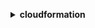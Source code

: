 **<details ><summary style="color:none;">cloudformation</summary><blockquote>**

- **<details><summary style="color:none;"><b><u>activate-type</b></u></summary><blockquote>**

  * **<p style="color:none;">--type</p>**
  * **<p style="color:none;">--public-type-arn</p>**
  * **<p style="color:none;">--publisher-id</p>**
  * **<p style="color:none;">--type-name</p>**
  * **<p style="color:none;">--type-name-alias</p>**
  * **<p style="color:none;">--auto-update</p>**
  * **<p style="color:none;">--no-auto-update</p>**
  * **<p style="color:none;">--logging-config</p>**
  * **<p style="color:none;">--execution-role-arn</p>**
  * **<p style="color:none;">--version-bump</p>**
  * **<p style="color:none;">--major-version</p>**
  * **<p style="color:none;">--cli-input-json</p>**
  * **<p style="color:none;">--cli-input-yaml</p>**
  * **<p style="color:none;">--generate-cli-skeleton</p>**

  </br>

  <p style="color:red;">**Description**</p>

  </br>

  ## **Examples**

  ```bash

  ```
  ```json

  ```

  </br>

- **<details><summary style="color:none;"><b><u>batch-describe-type-configurations</b></u></summary><blockquote>**

  * **<p style="color:none;">--type-configuration-identifiers</p>**
  * **<p style="color:none;">--cli-input-json</p>**
  * **<p style="color:none;">--cli-input-yaml</p>**
  * **<p style="color:none;">--generate-cli-skeleton</p>**

  </br>

  <p style="color:red;">**Description**</p>

  </br>

  ## **Examples**

  ```bash

  ```
  ```json

  ```

  </br>

- **<details><summary style="color:none;"><b><u>cancel-update-stack</b></u></summary><blockquote>**

  * **<p style="color:none;">--stack-name</p>**
  * **<p style="color:none;">--client-request-token</p>**
  * **<p style="color:none;">--cli-input-json</p>**
  * **<p style="color:none;">--cli-input-yaml</p>**
  * **<p style="color:none;">--generate-cli-skeleton</p>**

  </br>

  <p style="color:red;">**Description**</p>

  </br>

  ## **Examples**

  ```bash

  ```
  ```json

  ```

  </br>

- **<details><summary style="color:none;"><b><u>continue-update-rollback</b></u></summary><blockquote>**

  * **<p style="color:none;">--stack-name</p>**
  * **<p style="color:none;">--role-arn</p>**
  * **<p style="color:none;">--resources-to-skip</p>**
  * **<p style="color:none;">--client-request-token</p>**
  * **<p style="color:none;">--cli-input-json</p>**
  * **<p style="color:none;">--cli-input-yaml</p>**
  * **<p style="color:none;">--generate-cli-skeleton</p>**

  </br>

  <p style="color:red;">**Description**</p>

  </br>

  ## **Examples**

  ```bash

  ```
  ```json

  ```

  </br>

- **<details><summary style="color:none;"><b><u>create-change-set</b></u></summary><blockquote>**

  * **<p style="color:none;">--stack-name</p>**
  * **<p style="color:none;">--template-body</p>**
  * **<p style="color:none;">--template-url</p>**
  * **<p style="color:none;">--use-previous-template</p>**
  * **<p style="color:none;">--no-use-previous-template</p>**
  * **<p style="color:none;">--parameters</p>**
  * **<p style="color:none;">--capabilities</p>**
  * **<p style="color:none;">--resource-types</p>**
  * **<p style="color:none;">--role-arn</p>**
  * **<p style="color:none;">--rollback-configuration</p>**
  * **<p style="color:none;">--notification-arns</p>**
  * **<p style="color:none;">--tags</p>**
  * **<p style="color:none;">--change-set-name</p>**
  * **<p style="color:none;">--client-token</p>**
  * **<p style="color:none;">--description</p>**
  * **<p style="color:none;">--change-set-type</p>**
  * **<p style="color:none;">--resources-to-import</p>**
  * **<p style="color:none;">--include-nested-stacks</p>**
  * **<p style="color:none;">--no-include-nested-stacks</p>**
  * **<p style="color:none;">--cli-input-json</p>**
  * **<p style="color:none;">--cli-input-yaml</p>**
  * **<p style="color:none;">--generate-cli-skeleton</p>**

  </br>

  <p style="color:red;">**Description**</p>

  </br>

  ## **Examples**

  ```bash

  ```
  ```json

  ```

  </br>

- **<details><summary style="color:none;"><b><u>create-stack</b></u></summary><blockquote>**

  * **<p style="color:none;">--stack-name</p>**
  * **<p style="color:none;">--template-body</p>**
  * **<p style="color:none;">--template-url</p>**
  * **<p style="color:none;">--parameters</p>**
  * **<p style="color:none;">--disable-rollback</p>**
  * **<p style="color:none;">--no-disable-rollback</p>**
  * **<p style="color:none;">--rollback-configuration</p>**
  * **<p style="color:none;">--timeout-in-minutes</p>**
  * **<p style="color:none;">--notification-arns</p>**
  * **<p style="color:none;">--capabilities</p>**
  * **<p style="color:none;">--resource-types</p>**
  * **<p style="color:none;">--role-arn</p>**
  * **<p style="color:none;">--on-failure</p>**
  * **<p style="color:none;">--stack-policy-body</p>**
  * **<p style="color:none;">--stack-policy-url</p>**
  * **<p style="color:none;">--tags</p>**
  * **<p style="color:none;">--client-request-token</p>**
  * **<p style="color:none;">--enable-termination-protection</p>**
  * **<p style="color:none;">--no-enable-termination-protection</p>**
  * **<p style="color:none;">--cli-input-json</p>**
  * **<p style="color:none;">--cli-input-yaml</p>**
  * **<p style="color:none;">--generate-cli-skeleton</p>**

  </br>

  <p style="color:red;">**Description**</p>

  </br>

  ## **Examples**

  ```bash

  ```
  ```json

  ```

  </br>

- **<details><summary style="color:none;"><b><u>create-stack-instances</b></u></summary><blockquote>**

  * **<p style="color:none;">--stack-set-name</p>**
  * **<p style="color:none;">--accounts</p>**
  * **<p style="color:none;">--deployment-targets</p>**
  * **<p style="color:none;">--regions</p>**
  * **<p style="color:none;">--parameter-overrides</p>**
  * **<p style="color:none;">--operation-preferences</p>**
  * **<p style="color:none;">--operation-id</p>**
  * **<p style="color:none;">--call-as</p>**
  * **<p style="color:none;">--cli-input-json</p>**
  * **<p style="color:none;">--cli-input-yaml</p>**
  * **<p style="color:none;">--generate-cli-skeleton</p>**

  </br>

  <p style="color:red;">**Description**</p>

  </br>

  ## **Examples**

  ```bash

  ```
  ```json

  ```

  </br>

- **<details><summary style="color:none;"><b><u>create-stack-set</b></u></summary><blockquote>**

  * **<p style="color:none;">--stack-set-name</p>**
  * **<p style="color:none;">--description</p>**
  * **<p style="color:none;">--template-body</p>**
  * **<p style="color:none;">--template-url</p>**
  * **<p style="color:none;">--parameters</p>**
  * **<p style="color:none;">--capabilities</p>**
  * **<p style="color:none;">--tags</p>**
  * **<p style="color:none;">--administration-role-arn</p>**
  * **<p style="color:none;">--execution-role-name</p>**
  * **<p style="color:none;">--permission-model</p>**
  * **<p style="color:none;">--auto-deployment</p>**
  * **<p style="color:none;">--call-as</p>**
  * **<p style="color:none;">--client-request-token</p>**
  * **<p style="color:none;">--cli-input-json</p>**
  * **<p style="color:none;">--cli-input-yaml</p>**
  * **<p style="color:none;">--generate-cli-skeleton</p>**

  </br>

  <p style="color:red;">**Description**</p>

  </br>

  ## **Examples**

  ```bash

  ```
  ```json

  ```

  </br>

- **<details><summary style="color:none;"><b><u>deactivate-type</b></u></summary><blockquote>**

  * **<p style="color:none;">--type-name</p>**
  * **<p style="color:none;">--type</p>**
  * **<p style="color:none;">--arn</p>**
  * **<p style="color:none;">--cli-input-json</p>**
  * **<p style="color:none;">--cli-input-yaml</p>**
  * **<p style="color:none;">--generate-cli-skeleton</p>**

  </br>

  <p style="color:red;">**Description**</p>

  </br>

  ## **Examples**

  ```bash

  ```
  ```json

  ```

  </br>

- **<details><summary style="color:none;"><b><u>delete-change-set</b></u></summary><blockquote>**

  * **<p style="color:none;">--change-set-name</p>**
  * **<p style="color:none;">--stack-name</p>**
  * **<p style="color:none;">--cli-input-json</p>**
  * **<p style="color:none;">--cli-input-yaml</p>**
  * **<p style="color:none;">--generate-cli-skeleton</p>**

  </br>

  <p style="color:red;">**Description**</p>

  </br>

  ## **Examples**

  ```bash

  ```
  ```json

  ```

  </br>

- **<details><summary style="color:none;"><b><u>delete-stack</b></u></summary><blockquote>**

  * **<p style="color:none;">--stack-name</p>**
  * **<p style="color:none;">--retain-resources</p>**
  * **<p style="color:none;">--role-arn</p>**
  * **<p style="color:none;">--client-request-token</p>**
  * **<p style="color:none;">--cli-input-json</p>**
  * **<p style="color:none;">--cli-input-yaml</p>**
  * **<p style="color:none;">--generate-cli-skeleton</p>**

  </br>

  <p style="color:red;">**Description**</p>

  </br>

  ## **Examples**

  ```bash

  ```
  ```json

  ```

  </br>

- **<details><summary style="color:none;"><b><u>delete-stack-instances</b></u></summary><blockquote>**

  * **<p style="color:none;">--stack-set-name</p>**
  * **<p style="color:none;">--accounts</p>**
  * **<p style="color:none;">--deployment-targets</p>**
  * **<p style="color:none;">--regions</p>**
  * **<p style="color:none;">--operation-preferences</p>**
  * **<p style="color:none;">--retain-stacks</p>**
  * **<p style="color:none;">--no-retain-stacks</p>**
  * **<p style="color:none;">--operation-id</p>**
  * **<p style="color:none;">--call-as</p>**
  * **<p style="color:none;">--cli-input-json</p>**
  * **<p style="color:none;">--cli-input-yaml</p>**
  * **<p style="color:none;">--generate-cli-skeleton</p>**

  </br>

  <p style="color:red;">**Description**</p>

  </br>

  ## **Examples**

  ```bash

  ```
  ```json

  ```

  </br>

- **<details><summary style="color:none;"><b><u>delete-stack-set</b></u></summary><blockquote>**

  * **<p style="color:none;">--stack-set-name</p>**
  * **<p style="color:none;">--call-as</p>**
  * **<p style="color:none;">--cli-input-json</p>**
  * **<p style="color:none;">--cli-input-yaml</p>**
  * **<p style="color:none;">--generate-cli-skeleton</p>**

  </br>

  <p style="color:red;">**Description**</p>

  </br>

  ## **Examples**

  ```bash

  ```
  ```json

  ```

  </br>

- **<details><summary style="color:none;"><b><u>deploy</b></u></summary><blockquote>**

  * **<p style="color:none;">--template-file</p>**
  * **<p style="color:none;">--stack-name</p>**
  * **<p style="color:none;">--s3-bucket</p>**
  * **<p style="color:none;">--force-upload</p>**
  * **<p style="color:none;">--s3-prefix</p>**
  * **<p style="color:none;">--kms-key-id</p>**
  * **<p style="color:none;">--parameter-overrides</p>**
  * **<p style="color:none;">--capabilities</p>**
  * **<p style="color:none;">--no-execute-changeset</p>**
  * **<p style="color:none;">--role-arn</p>**
  * **<p style="color:none;">--notification-arns</p>**
  * **<p style="color:none;">--fail-on-empty-changeset</p>**
  * **<p style="color:none;">--no-fail-on-empty-changeset</p>**
  * **<p style="color:none;">--tags</p>**

  </br>

  <p style="color:red;">**Description**</p>

  </br>

  ## **Examples**

  ```bash

  ```
  ```json

  ```

  </br>

- **<details><summary style="color:none;"><b><u>deregister-type</b></u></summary><blockquote>**

  * **<p style="color:none;">--arn</p>**
  * **<p style="color:none;">--type</p>**
  * **<p style="color:none;">--type-name</p>**
  * **<p style="color:none;">--version-id</p>**
  * **<p style="color:none;">--cli-input-json</p>**
  * **<p style="color:none;">--cli-input-yaml</p>**
  * **<p style="color:none;">--generate-cli-skeleton</p>**

  </br>

  <p style="color:red;">**Description**</p>

  </br>

  ## **Examples**

  ```bash

  ```
  ```json

  ```

  </br>

- **<details><summary style="color:none;"><b><u>describe-account-limits</b></u></summary><blockquote>**

  * **<p style="color:none;">--cli-input-json</p>**
  * **<p style="color:none;">--cli-input-yaml</p>**
  * **<p style="color:none;">--starting-token</p>**
  * **<p style="color:none;">--max-items</p>**
  * **<p style="color:none;">--generate-cli-skeleton</p>**

  </br>

  <p style="color:red;">**Description**</p>

  </br>

  ## **Examples**

  ```bash

  ```
  ```json

  ```

  </br>

- **<details><summary style="color:none;"><b><u>describe-change-set</b></u></summary><blockquote>**

  * **<p style="color:none;">--change-set-name</p>**
  * **<p style="color:none;">--stack-name</p>**
  * **<p style="color:none;">--cli-input-json</p>**
  * **<p style="color:none;">--cli-input-yaml</p>**
  * **<p style="color:none;">--starting-token</p>**
  * **<p style="color:none;">--max-items</p>**
  * **<p style="color:none;">--generate-cli-skeleton</p>**

  </br>

  <p style="color:red;">**Description**</p>

  </br>

  ## **Examples**

  ```bash

  ```
  ```json

  ```

  </br>

- **<details><summary style="color:none;"><b><u>describe-publisher</b></u></summary><blockquote>**

  * **<p style="color:none;">--publisher-id</p>**
  * **<p style="color:none;">--cli-input-json</p>**
  * **<p style="color:none;">--cli-input-yaml</p>**
  * **<p style="color:none;">--generate-cli-skeleton</p>**

  </br>

  <p style="color:red;">**Description**</p>

  </br>

  ## **Examples**

  ```bash

  ```
  ```json

  ```

  </br>

- **<details><summary style="color:none;"><b><u>describe-stack-drift-detection-status</b></u></summary><blockquote>**

  * **<p style="color:none;">--stack-drift-detection-id</p>**
  * **<p style="color:none;">--cli-input-json</p>**
  * **<p style="color:none;">--cli-input-yaml</p>**
  * **<p style="color:none;">--generate-cli-skeleton</p>**

  </br>

  <p style="color:red;">**Description**</p>

  </br>

  ## **Examples**

  ```bash

  ```
  ```json

  ```

  </br>

- **<details><summary style="color:none;"><b><u>describe-stack-events</b></u></summary><blockquote>**

  * **<p style="color:none;">--stack-name</p>**
  * **<p style="color:none;">--cli-input-json</p>**
  * **<p style="color:none;">--cli-input-yaml</p>**
  * **<p style="color:none;">--starting-token</p>**
  * **<p style="color:none;">--max-items</p>**
  * **<p style="color:none;">--generate-cli-skeleton</p>**

  </br>

  <p style="color:red;">**Description**</p>

  </br>

  ## **Examples**

  ```bash

  ```
  ```json

  ```

  </br>

- **<details><summary style="color:none;"><b><u>describe-stack-instance</b></u></summary><blockquote>**

  * **<p style="color:none;">--stack-set-name</p>**
  * **<p style="color:none;">--stack-instance-account</p>**
  * **<p style="color:none;">--stack-instance-region</p>**
  * **<p style="color:none;">--call-as</p>**
  * **<p style="color:none;">--cli-input-json</p>**
  * **<p style="color:none;">--cli-input-yaml</p>**
  * **<p style="color:none;">--generate-cli-skeleton</p>**

  </br>

  <p style="color:red;">**Description**</p>

  </br>

  ## **Examples**

  ```bash

  ```
  ```json

  ```

  </br>

- **<details><summary style="color:none;"><b><u>describe-stack-resource</b></u></summary><blockquote>**

  * **<p style="color:none;">--stack-name</p>**
  * **<p style="color:none;">--logical-resource-id</p>**
  * **<p style="color:none;">--cli-input-json</p>**
  * **<p style="color:none;">--cli-input-yaml</p>**
  * **<p style="color:none;">--generate-cli-skeleton</p>**

  </br>

  <p style="color:red;">**Description**</p>

  </br>

  ## **Examples**

  ```bash

  ```
  ```json

  ```

  </br>

- **<details><summary style="color:none;"><b><u>describe-stack-resource-drifts</b></u></summary><blockquote>**

  * **<p style="color:none;">--stack-name</p>**
  * **<p style="color:none;">--stack-resource-drift-status-filters</p>**
  * **<p style="color:none;">--next-token</p>**
  * **<p style="color:none;">--max-results</p>**
  * **<p style="color:none;">--cli-input-json</p>**
  * **<p style="color:none;">--cli-input-yaml</p>**
  * **<p style="color:none;">--generate-cli-skeleton</p>**

  </br>

  <p style="color:red;">**Description**</p>

  </br>

  ## **Examples**

  ```bash

  ```
  ```json

  ```

  </br>

- **<details><summary style="color:none;"><b><u>describe-stack-resources</b></u></summary><blockquote>**

  * **<p style="color:none;">--stack-name</p>**
  * **<p style="color:none;">--logical-resource-id</p>**
  * **<p style="color:none;">--physical-resource-id</p>**
  * **<p style="color:none;">--cli-input-json</p>**
  * **<p style="color:none;">--cli-input-yaml</p>**
  * **<p style="color:none;">--generate-cli-skeleton</p>**

  </br>

  <p style="color:red;">**Description**</p>

  </br>

  ## **Examples**

  ```bash

  ```
  ```json

  ```

  </br>

- **<details><summary style="color:none;"><b><u>describe-stacks</b></u></summary><blockquote>**

  * **<p style="color:none;">--stack-name</p>**
  * **<p style="color:none;">--cli-input-json</p>**
  * **<p style="color:none;">--cli-input-yaml</p>**
  * **<p style="color:none;">--starting-token</p>**
  * **<p style="color:none;">--max-items</p>**
  * **<p style="color:none;">--generate-cli-skeleton</p>**

  </br>

  <p style="color:red;">**Description**</p>

  </br>

  ## **Examples**

  ```bash

  ```
  ```json

  ```

  </br>

- **<details><summary style="color:none;"><b><u>describe-stack-set</b></u></summary><blockquote>**

  * **<p style="color:none;">--stack-set-name</p>**
  * **<p style="color:none;">--call-as</p>**
  * **<p style="color:none;">--cli-input-json</p>**
  * **<p style="color:none;">--cli-input-yaml</p>**
  * **<p style="color:none;">--generate-cli-skeleton</p>**

  </br>

  <p style="color:red;">**Description**</p>

  </br>

  ## **Examples**

  ```bash

  ```
  ```json

  ```

  </br>

- **<details><summary style="color:none;"><b><u>describe-stack-set-operation</b></u></summary><blockquote>**

  * **<p style="color:none;">--stack-set-name</p>**
  * **<p style="color:none;">--operation-id</p>**
  * **<p style="color:none;">--call-as</p>**
  * **<p style="color:none;">--cli-input-json</p>**
  * **<p style="color:none;">--cli-input-yaml</p>**
  * **<p style="color:none;">--generate-cli-skeleton</p>**

  </br>

  <p style="color:red;">**Description**</p>

  </br>

  ## **Examples**

  ```bash

  ```
  ```json

  ```

  </br>

- **<details><summary style="color:none;"><b><u>describe-type</b></u></summary><blockquote>**

  * **<p style="color:none;">--type</p>**
  * **<p style="color:none;">--type-name</p>**
  * **<p style="color:none;">--arn</p>**
  * **<p style="color:none;">--version-id</p>**
  * **<p style="color:none;">--publisher-id</p>**
  * **<p style="color:none;">--public-version-number</p>**
  * **<p style="color:none;">--cli-input-json</p>**
  * **<p style="color:none;">--cli-input-yaml</p>**
  * **<p style="color:none;">--generate-cli-skeleton</p>**

  </br>

  <p style="color:red;">**Description**</p>

  </br>

  ## **Examples**

  ```bash

  ```
  ```json

  ```

  </br>

- **<details><summary style="color:none;"><b><u>describe-type-registration</b></u></summary><blockquote>**

  * **<p style="color:none;">--registration-token</p>**
  * **<p style="color:none;">--cli-input-json</p>**
  * **<p style="color:none;">--cli-input-yaml</p>**
  * **<p style="color:none;">--generate-cli-skeleton</p>**

  </br>

  <p style="color:red;">**Description**</p>

  </br>

  ## **Examples**

  ```bash

  ```
  ```json

  ```

  </br>

- **<details><summary style="color:none;"><b><u>detect-stack-drift</b></u></summary><blockquote>**

  * **<p style="color:none;">--stack-name</p>**
  * **<p style="color:none;">--logical-resource-ids</p>**
  * **<p style="color:none;">--cli-input-json</p>**
  * **<p style="color:none;">--cli-input-yaml</p>**
  * **<p style="color:none;">--generate-cli-skeleton</p>**

  </br>

  <p style="color:red;">**Description**</p>

  </br>

  ## **Examples**

  ```bash

  ```
  ```json

  ```

  </br>

- **<details><summary style="color:none;"><b><u>detect-stack-resource-drift</b></u></summary><blockquote>**

  * **<p style="color:none;">--stack-name</p>**
  * **<p style="color:none;">--logical-resource-id</p>**
  * **<p style="color:none;">--cli-input-json</p>**
  * **<p style="color:none;">--cli-input-yaml</p>**
  * **<p style="color:none;">--generate-cli-skeleton</p>**

  </br>

  <p style="color:red;">**Description**</p>

  </br>

  ## **Examples**

  ```bash

  ```
  ```json

  ```

  </br>

- **<details><summary style="color:none;"><b><u>detect-stack-set-drift</b></u></summary><blockquote>**

  * **<p style="color:none;">--stack-set-name</p>**
  * **<p style="color:none;">--operation-preferences</p>**
  * **<p style="color:none;">--operation-id</p>**
  * **<p style="color:none;">--call-as</p>**
  * **<p style="color:none;">--cli-input-json</p>**
  * **<p style="color:none;">--cli-input-yaml</p>**
  * **<p style="color:none;">--generate-cli-skeleton</p>**

  </br>

  <p style="color:red;">**Description**</p>

  </br>

  ## **Examples**

  ```bash

  ```
  ```json

  ```

  </br>

- **<details><summary style="color:none;"><b><u>estimate-template-cost</b></u></summary><blockquote>**

  * **<p style="color:none;">--template-body</p>**
  * **<p style="color:none;">--template-url</p>**
  * **<p style="color:none;">--parameters</p>**
  * **<p style="color:none;">--cli-input-json</p>**
  * **<p style="color:none;">--cli-input-yaml</p>**
  * **<p style="color:none;">--generate-cli-skeleton</p>**

  </br>

  <p style="color:red;">**Description**</p>

  </br>

  ## **Examples**

  ```bash

  ```
  ```json

  ```

  </br>

- **<details><summary style="color:none;"><b><u>execute-change-set</b></u></summary><blockquote>**

  * **<p style="color:none;">--change-set-name</p>**
  * **<p style="color:none;">--stack-name</p>**
  * **<p style="color:none;">--client-request-token</p>**
  * **<p style="color:none;">--cli-input-json</p>**
  * **<p style="color:none;">--cli-input-yaml</p>**
  * **<p style="color:none;">--generate-cli-skeleton</p>**

  </br>

  <p style="color:red;">**Description**</p>

  </br>

  ## **Examples**

  ```bash

  ```
  ```json

  ```

  </br>

- **<details><summary style="color:none;"><b><u>get-stack-policy</b></u></summary><blockquote>**

  * **<p style="color:none;">--stack-name</p>**
  * **<p style="color:none;">--cli-input-json</p>**
  * **<p style="color:none;">--cli-input-yaml</p>**
  * **<p style="color:none;">--generate-cli-skeleton</p>**

  </br>

  <p style="color:red;">**Description**</p>

  </br>

  ## **Examples**

  ```bash

  ```
  ```json

  ```

  </br>

- **<details><summary style="color:none;"><b><u>get-template</b></u></summary><blockquote>**

  * **<p style="color:none;">--stack-name</p>**
  * **<p style="color:none;">--change-set-name</p>**
  * **<p style="color:none;">--template-stage</p>**
  * **<p style="color:none;">--cli-input-json</p>**
  * **<p style="color:none;">--cli-input-yaml</p>**
  * **<p style="color:none;">--generate-cli-skeleton</p>**

  </br>

  <p style="color:red;">**Description**</p>

  </br>

  ## **Examples**

  ```bash

  ```
  ```json

  ```

  </br>

- **<details><summary style="color:none;"><b><u>get-template-summary</b></u></summary><blockquote>**

  * **<p style="color:none;">--template-body</p>**
  * **<p style="color:none;">--template-url</p>**
  * **<p style="color:none;">--stack-name</p>**
  * **<p style="color:none;">--stack-set-name</p>**
  * **<p style="color:none;">--call-as</p>**
  * **<p style="color:none;">--cli-input-json</p>**
  * **<p style="color:none;">--cli-input-yaml</p>**
  * **<p style="color:none;">--generate-cli-skeleton</p>**

  </br>

  <p style="color:red;">**Description**</p>

  </br>

  ## **Examples**

  ```bash

  ```
  ```json

  ```

  </br>

- **<details><summary style="color:none;"><b><u>help</b></u></summary><blockquote>**

  * **<p style="color:none;"></p>**

  </br>

  <p style="color:red;">**Description**</p>

  </br>

  ## **Examples**

  ```bash

  ```
  ```json

  ```

  </br>

- **<details><summary style="color:none;"><b><u>list-change-sets</b></u></summary><blockquote>**

  * **<p style="color:none;">--stack-name</p>**
  * **<p style="color:none;">--cli-input-json</p>**
  * **<p style="color:none;">--cli-input-yaml</p>**
  * **<p style="color:none;">--starting-token</p>**
  * **<p style="color:none;">--max-items</p>**
  * **<p style="color:none;">--generate-cli-skeleton</p>**

  </br>

  <p style="color:red;">**Description**</p>

  </br>

  ## **Examples**

  ```bash

  ```
  ```json

  ```

  </br>

- **<details><summary style="color:none;"><b><u>list-exports</b></u></summary><blockquote>**

  * **<p style="color:none;">--cli-input-json</p>**
  * **<p style="color:none;">--cli-input-yaml</p>**
  * **<p style="color:none;">--starting-token</p>**
  * **<p style="color:none;">--max-items</p>**
  * **<p style="color:none;">--generate-cli-skeleton</p>**

  </br>

  <p style="color:red;">**Description**</p>

  </br>

  ## **Examples**

  ```bash

  ```
  ```json

  ```

  </br>

- **<details><summary style="color:none;"><b><u>list-imports</b></u></summary><blockquote>**

  * **<p style="color:none;">--export-name</p>**
  * **<p style="color:none;">--cli-input-json</p>**
  * **<p style="color:none;">--cli-input-yaml</p>**
  * **<p style="color:none;">--starting-token</p>**
  * **<p style="color:none;">--max-items</p>**
  * **<p style="color:none;">--generate-cli-skeleton</p>**

  </br>

  <p style="color:red;">**Description**</p>

  </br>

  ## **Examples**

  ```bash

  ```
  ```json

  ```

  </br>

- **<details><summary style="color:none;"><b><u>list-stack-instances</b></u></summary><blockquote>**

  * **<p style="color:none;">--stack-set-name</p>**
  * **<p style="color:none;">--filters</p>**
  * **<p style="color:none;">--stack-instance-account</p>**
  * **<p style="color:none;">--stack-instance-region</p>**
  * **<p style="color:none;">--call-as</p>**
  * **<p style="color:none;">--cli-input-json</p>**
  * **<p style="color:none;">--cli-input-yaml</p>**
  * **<p style="color:none;">--starting-token</p>**
  * **<p style="color:none;">--page-size</p>**
  * **<p style="color:none;">--max-items</p>**
  * **<p style="color:none;">--generate-cli-skeleton</p>**

  </br>

  <p style="color:red;">**Description**</p>

  </br>

  ## **Examples**

  ```bash

  ```
  ```json

  ```

  </br>

- **<details><summary style="color:none;"><b><u>list-stack-resources</b></u></summary><blockquote>**

  * **<p style="color:none;">--stack-name</p>**
  * **<p style="color:none;">--cli-input-json</p>**
  * **<p style="color:none;">--cli-input-yaml</p>**
  * **<p style="color:none;">--starting-token</p>**
  * **<p style="color:none;">--max-items</p>**
  * **<p style="color:none;">--generate-cli-skeleton</p>**

  </br>

  <p style="color:red;">**Description**</p>

  </br>

  ## **Examples**

  ```bash

  ```
  ```json

  ```

  </br>

- **<details><summary style="color:none;"><b><u>list-stacks</b></u></summary><blockquote>**

  * **<p style="color:none;">--stack-status-filter</p>**
  * **<p style="color:none;">--cli-input-json</p>**
  * **<p style="color:none;">--cli-input-yaml</p>**
  * **<p style="color:none;">--starting-token</p>**
  * **<p style="color:none;">--max-items</p>**
  * **<p style="color:none;">--generate-cli-skeleton</p>**

  </br>

  <p style="color:red;">**Description**</p>

  </br>

  ## **Examples**

  ```bash

  ```
  ```json

  ```

  </br>

- **<details><summary style="color:none;"><b><u>list-stack-set-operation-results</b></u></summary><blockquote>**

  * **<p style="color:none;">--stack-set-name</p>**
  * **<p style="color:none;">--operation-id</p>**
  * **<p style="color:none;">--call-as</p>**
  * **<p style="color:none;">--cli-input-json</p>**
  * **<p style="color:none;">--cli-input-yaml</p>**
  * **<p style="color:none;">--starting-token</p>**
  * **<p style="color:none;">--page-size</p>**
  * **<p style="color:none;">--max-items</p>**
  * **<p style="color:none;">--generate-cli-skeleton</p>**

  </br>

  <p style="color:red;">**Description**</p>

  </br>

  ## **Examples**

  ```bash

  ```
  ```json

  ```

  </br>

- **<details><summary style="color:none;"><b><u>list-stack-set-operations</b></u></summary><blockquote>**

  * **<p style="color:none;">--stack-set-name</p>**
  * **<p style="color:none;">--call-as</p>**
  * **<p style="color:none;">--cli-input-json</p>**
  * **<p style="color:none;">--cli-input-yaml</p>**
  * **<p style="color:none;">--starting-token</p>**
  * **<p style="color:none;">--page-size</p>**
  * **<p style="color:none;">--max-items</p>**
  * **<p style="color:none;">--generate-cli-skeleton</p>**

  </br>

  <p style="color:red;">**Description**</p>

  </br>

  ## **Examples**

  ```bash

  ```
  ```json

  ```

  </br>

- **<details><summary style="color:none;"><b><u>list-stack-sets</b></u></summary><blockquote>**

  * **<p style="color:none;">--status</p>**
  * **<p style="color:none;">--call-as</p>**
  * **<p style="color:none;">--cli-input-json</p>**
  * **<p style="color:none;">--cli-input-yaml</p>**
  * **<p style="color:none;">--starting-token</p>**
  * **<p style="color:none;">--page-size</p>**
  * **<p style="color:none;">--max-items</p>**
  * **<p style="color:none;">--generate-cli-skeleton</p>**

  </br>

  <p style="color:red;">**Description**</p>

  </br>

  ## **Examples**

  ```bash

  ```
  ```json

  ```

  </br>

- **<details><summary style="color:none;"><b><u>list-type-registrations</b></u></summary><blockquote>**

  * **<p style="color:none;">--type</p>**
  * **<p style="color:none;">--type-name</p>**
  * **<p style="color:none;">--type-arn</p>**
  * **<p style="color:none;">--registration-status-filter</p>**
  * **<p style="color:none;">--max-results</p>**
  * **<p style="color:none;">--next-token</p>**
  * **<p style="color:none;">--cli-input-json</p>**
  * **<p style="color:none;">--cli-input-yaml</p>**
  * **<p style="color:none;">--generate-cli-skeleton</p>**

  </br>

  <p style="color:red;">**Description**</p>

  </br>

  ## **Examples**

  ```bash

  ```
  ```json

  ```

  </br>

- **<details><summary style="color:none;"><b><u>list-types</b></u></summary><blockquote>**

  * **<p style="color:none;">--visibility</p>**
  * **<p style="color:none;">--provisioning-type</p>**
  * **<p style="color:none;">--deprecated-status</p>**
  * **<p style="color:none;">--type</p>**
  * **<p style="color:none;">--filters</p>**
  * **<p style="color:none;">--cli-input-json</p>**
  * **<p style="color:none;">--cli-input-yaml</p>**
  * **<p style="color:none;">--starting-token</p>**
  * **<p style="color:none;">--page-size</p>**
  * **<p style="color:none;">--max-items</p>**
  * **<p style="color:none;">--generate-cli-skeleton</p>**

  </br>

  <p style="color:red;">**Description**</p>

  </br>

  ## **Examples**

  ```bash

  ```
  ```json

  ```

  </br>

- **<details><summary style="color:none;"><b><u>list-type-versions</b></u></summary><blockquote>**

  * **<p style="color:none;">--type</p>**
  * **<p style="color:none;">--type-name</p>**
  * **<p style="color:none;">--arn</p>**
  * **<p style="color:none;">--max-results</p>**
  * **<p style="color:none;">--next-token</p>**
  * **<p style="color:none;">--deprecated-status</p>**
  * **<p style="color:none;">--publisher-id</p>**
  * **<p style="color:none;">--cli-input-json</p>**
  * **<p style="color:none;">--cli-input-yaml</p>**
  * **<p style="color:none;">--generate-cli-skeleton</p>**

  </br>

  <p style="color:red;">**Description**</p>

  </br>

  ## **Examples**

  ```bash

  ```
  ```json

  ```

  </br>

- **<details><summary style="color:none;"><b><u>package</b></u></summary><blockquote>**

  * **<p style="color:none;">--template-file</p>**
  * **<p style="color:none;">--s3-bucket</p>**
  * **<p style="color:none;">--s3-prefix</p>**
  * **<p style="color:none;">--kms-key-id</p>**
  * **<p style="color:none;">--output-template-file</p>**
  * **<p style="color:none;">--use-json</p>**
  * **<p style="color:none;">--force-upload</p>**
  * **<p style="color:none;">--metadata</p>**

  </br>

  <p style="color:red;">**Description**</p>

  </br>

  ## **Examples**

  ```bash

  ```
  ```json

  ```

  </br>

- **<details><summary style="color:none;"><b><u>publish-type</b></u></summary><blockquote>**

  * **<p style="color:none;">--type</p>**
  * **<p style="color:none;">--arn</p>**
  * **<p style="color:none;">--type-name</p>**
  * **<p style="color:none;">--public-version-number</p>**
  * **<p style="color:none;">--cli-input-json</p>**
  * **<p style="color:none;">--cli-input-yaml</p>**
  * **<p style="color:none;">--generate-cli-skeleton</p>**

  </br>

  <p style="color:red;">**Description**</p>

  </br>

  ## **Examples**

  ```bash

  ```
  ```json

  ```

  </br>

- **<details><summary style="color:none;"><b><u>record-handler-progress</b></u></summary><blockquote>**

  * **<p style="color:none;">--bearer-token</p>**
  * **<p style="color:none;">--operation-status</p>**
  * **<p style="color:none;">--current-operation-status</p>**
  * **<p style="color:none;">--status-message</p>**
  * **<p style="color:none;">--error-code</p>**
  * **<p style="color:none;">--resource-model</p>**
  * **<p style="color:none;">--client-request-token</p>**
  * **<p style="color:none;">--cli-input-json</p>**
  * **<p style="color:none;">--cli-input-yaml</p>**
  * **<p style="color:none;">--generate-cli-skeleton</p>**

  </br>

  <p style="color:red;">**Description**</p>

  </br>

  ## **Examples**

  ```bash

  ```
  ```json

  ```

  </br>

- **<details><summary style="color:none;"><b><u>register-publisher</b></u></summary><blockquote>**

  * **<p style="color:none;">--accept-terms-and-conditions</p>**
  * **<p style="color:none;">--no-accept-terms-and-conditions</p>**
  * **<p style="color:none;">--connection-arn</p>**
  * **<p style="color:none;">--cli-input-json</p>**
  * **<p style="color:none;">--cli-input-yaml</p>**
  * **<p style="color:none;">--generate-cli-skeleton</p>**

  </br>

  <p style="color:red;">**Description**</p>

  </br>

  ## **Examples**

  ```bash

  ```
  ```json

  ```

  </br>

- **<details><summary style="color:none;"><b><u>register-type</b></u></summary><blockquote>**

  * **<p style="color:none;">--type</p>**
  * **<p style="color:none;">--type-name</p>**
  * **<p style="color:none;">--schema-handler-package</p>**
  * **<p style="color:none;">--logging-config</p>**
  * **<p style="color:none;">--execution-role-arn</p>**
  * **<p style="color:none;">--client-request-token</p>**
  * **<p style="color:none;">--cli-input-json</p>**
  * **<p style="color:none;">--cli-input-yaml</p>**
  * **<p style="color:none;">--generate-cli-skeleton</p>**

  </br>

  <p style="color:red;">**Description**</p>

  </br>

  ## **Examples**

  ```bash

  ```
  ```json

  ```

  </br>

- **<details><summary style="color:none;"><b><u>set-stack-policy</b></u></summary><blockquote>**

  * **<p style="color:none;">--stack-name</p>**
  * **<p style="color:none;">--stack-policy-body</p>**
  * **<p style="color:none;">--stack-policy-url</p>**
  * **<p style="color:none;">--cli-input-json</p>**
  * **<p style="color:none;">--cli-input-yaml</p>**
  * **<p style="color:none;">--generate-cli-skeleton</p>**

  </br>

  <p style="color:red;">**Description**</p>

  </br>

  ## **Examples**

  ```bash

  ```
  ```json

  ```

  </br>

- **<details><summary style="color:none;"><b><u>set-type-configuration</b></u></summary><blockquote>**

  * **<p style="color:none;">--type-arn</p>**
  * **<p style="color:none;">--configuration</p>**
  * **<p style="color:none;">--configuration-alias</p>**
  * **<p style="color:none;">--type-name</p>**
  * **<p style="color:none;">--type</p>**
  * **<p style="color:none;">--cli-input-json</p>**
  * **<p style="color:none;">--cli-input-yaml</p>**
  * **<p style="color:none;">--generate-cli-skeleton</p>**

  </br>

  <p style="color:red;">**Description**</p>

  </br>

  ## **Examples**

  ```bash

  ```
  ```json

  ```

  </br>

- **<details><summary style="color:none;"><b><u>set-type-default-version</b></u></summary><blockquote>**

  * **<p style="color:none;">--arn</p>**
  * **<p style="color:none;">--type</p>**
  * **<p style="color:none;">--type-name</p>**
  * **<p style="color:none;">--version-id</p>**
  * **<p style="color:none;">--cli-input-json</p>**
  * **<p style="color:none;">--cli-input-yaml</p>**
  * **<p style="color:none;">--generate-cli-skeleton</p>**

  </br>

  <p style="color:red;">**Description**</p>

  </br>

  ## **Examples**

  ```bash

  ```
  ```json

  ```

  </br>

- **<details><summary style="color:none;"><b><u>signal-resource</b></u></summary><blockquote>**

  * **<p style="color:none;">--stack-name</p>**
  * **<p style="color:none;">--logical-resource-id</p>**
  * **<p style="color:none;">--unique-id</p>**
  * **<p style="color:none;">--status</p>**
  * **<p style="color:none;">--cli-input-json</p>**
  * **<p style="color:none;">--cli-input-yaml</p>**
  * **<p style="color:none;">--generate-cli-skeleton</p>**

  </br>

  <p style="color:red;">**Description**</p>

  </br>

  ## **Examples**

  ```bash

  ```
  ```json

  ```

  </br>

- **<details><summary style="color:none;"><b><u>stop-stack-set-operation</b></u></summary><blockquote>**

  * **<p style="color:none;">--stack-set-name</p>**
  * **<p style="color:none;">--operation-id</p>**
  * **<p style="color:none;">--call-as</p>**
  * **<p style="color:none;">--cli-input-json</p>**
  * **<p style="color:none;">--cli-input-yaml</p>**
  * **<p style="color:none;">--generate-cli-skeleton</p>**

  </br>

  <p style="color:red;">**Description**</p>

  </br>

  ## **Examples**

  ```bash

  ```
  ```json

  ```

  </br>

- **<details><summary style="color:none;"><b><u>test-type</b></u></summary><blockquote>**

  * **<p style="color:none;">--arn</p>**
  * **<p style="color:none;">--type</p>**
  * **<p style="color:none;">--type-name</p>**
  * **<p style="color:none;">--version-id</p>**
  * **<p style="color:none;">--log-delivery-bucket</p>**
  * **<p style="color:none;">--cli-input-json</p>**
  * **<p style="color:none;">--cli-input-yaml</p>**
  * **<p style="color:none;">--generate-cli-skeleton</p>**

  </br>

  <p style="color:red;">**Description**</p>

  </br>

  ## **Examples**

  ```bash

  ```
  ```json

  ```

  </br>

- **<details><summary style="color:none;"><b><u>update-stack</b></u></summary><blockquote>**

  * **<p style="color:none;">--stack-name</p>**
  * **<p style="color:none;">--template-body</p>**
  * **<p style="color:none;">--template-url</p>**
  * **<p style="color:none;">--use-previous-template</p>**
  * **<p style="color:none;">--no-use-previous-template</p>**
  * **<p style="color:none;">--stack-policy-during-update-body</p>**
  * **<p style="color:none;">--stack-policy-during-update-url</p>**
  * **<p style="color:none;">--parameters</p>**
  * **<p style="color:none;">--capabilities</p>**
  * **<p style="color:none;">--resource-types</p>**
  * **<p style="color:none;">--role-arn</p>**
  * **<p style="color:none;">--rollback-configuration</p>**
  * **<p style="color:none;">--stack-policy-body</p>**
  * **<p style="color:none;">--stack-policy-url</p>**
  * **<p style="color:none;">--notification-arns</p>**
  * **<p style="color:none;">--tags</p>**
  * **<p style="color:none;">--client-request-token</p>**
  * **<p style="color:none;">--cli-input-json</p>**
  * **<p style="color:none;">--cli-input-yaml</p>**
  * **<p style="color:none;">--generate-cli-skeleton</p>**

  </br>

  <p style="color:red;">**Description**</p>

  </br>

  ## **Examples**

  ```bash

  ```
  ```json

  ```

  </br>

- **<details><summary style="color:none;"><b><u>update-stack-instances</b></u></summary><blockquote>**

  * **<p style="color:none;">--stack-set-name</p>**
  * **<p style="color:none;">--accounts</p>**
  * **<p style="color:none;">--deployment-targets</p>**
  * **<p style="color:none;">--regions</p>**
  * **<p style="color:none;">--parameter-overrides</p>**
  * **<p style="color:none;">--operation-preferences</p>**
  * **<p style="color:none;">--operation-id</p>**
  * **<p style="color:none;">--call-as</p>**
  * **<p style="color:none;">--cli-input-json</p>**
  * **<p style="color:none;">--cli-input-yaml</p>**
  * **<p style="color:none;">--generate-cli-skeleton</p>**

  </br>

  <p style="color:red;">**Description**</p>

  </br>

  ## **Examples**

  ```bash

  ```
  ```json

  ```

  </br>

- **<details><summary style="color:none;"><b><u>update-stack-set</b></u></summary><blockquote>**

  * **<p style="color:none;">--stack-set-name</p>**
  * **<p style="color:none;">--description</p>**
  * **<p style="color:none;">--template-body</p>**
  * **<p style="color:none;">--template-url</p>**
  * **<p style="color:none;">--use-previous-template</p>**
  * **<p style="color:none;">--no-use-previous-template</p>**
  * **<p style="color:none;">--parameters</p>**
  * **<p style="color:none;">--capabilities</p>**
  * **<p style="color:none;">--tags</p>**
  * **<p style="color:none;">--operation-preferences</p>**
  * **<p style="color:none;">--administration-role-arn</p>**
  * **<p style="color:none;">--execution-role-name</p>**
  * **<p style="color:none;">--deployment-targets</p>**
  * **<p style="color:none;">--permission-model</p>**
  * **<p style="color:none;">--auto-deployment</p>**
  * **<p style="color:none;">--operation-id</p>**
  * **<p style="color:none;">--accounts</p>**
  * **<p style="color:none;">--regions</p>**
  * **<p style="color:none;">--call-as</p>**
  * **<p style="color:none;">--cli-input-json</p>**
  * **<p style="color:none;">--cli-input-yaml</p>**
  * **<p style="color:none;">--generate-cli-skeleton</p>**

  </br>

  <p style="color:red;">**Description**</p>

  </br>

  ## **Examples**

  ```bash

  ```
  ```json

  ```

  </br>

- **<details><summary style="color:none;"><b><u>update-termination-protection</b></u></summary><blockquote>**

  * **<p style="color:none;">--enable-termination-protection</p>**
  * **<p style="color:none;">--no-enable-termination-protection</p>**
  * **<p style="color:none;">--stack-name</p>**
  * **<p style="color:none;">--cli-input-json</p>**
  * **<p style="color:none;">--cli-input-yaml</p>**
  * **<p style="color:none;">--generate-cli-skeleton</p>**

  </br>

  <p style="color:red;">**Description**</p>

  </br>

  ## **Examples**

  ```bash

  ```
  ```json

  ```

  </br>

- **<details><summary style="color:none;"><b><u>validate-template</b></u></summary><blockquote>**

  * **<p style="color:none;">--template-body</p>**
  * **<p style="color:none;">--template-url</p>**
  * **<p style="color:none;">--cli-input-json</p>**
  * **<p style="color:none;">--cli-input-yaml</p>**
  * **<p style="color:none;">--generate-cli-skeleton</p>**

  </br>

  <p style="color:red;">**Description**</p>

  </br>

  ## **Examples**

  ```bash

  ```
  ```json

  ```

  </br>

- **<details><summary style="color:none;"><b><u>wait</b></u></summary><blockquote>**

  * **<p style="color:none;"></p>**

  </br>

  <p style="color:red;">**Description**</p>

  </br>

  ## **Examples**

  ```bash

  ```
  ```json

  ```

  </br>

</blockquote></details>
</blockquote></details>
</blockquote></details>
</blockquote></details>
</blockquote></details>
</blockquote></details>
</blockquote></details>
</blockquote></details>
</blockquote></details>
</blockquote></details>
</blockquote></details>
</blockquote></details>
</blockquote></details>
</blockquote></details>
</blockquote></details>
</blockquote></details>
</blockquote></details>
</blockquote></details>
</blockquote></details>
</blockquote></details>
</blockquote></details>
</blockquote></details>
</blockquote></details>
</blockquote></details>
</blockquote></details>
</blockquote></details>
</blockquote></details>
</blockquote></details>
</blockquote></details>
</blockquote></details>
</blockquote></details>
</blockquote></details>
</blockquote></details>
</blockquote></details>
</blockquote></details>
</blockquote></details>
</blockquote></details>
</blockquote></details>
</blockquote></details>
</blockquote></details>
</blockquote></details>
</blockquote></details>
</blockquote></details>
</blockquote></details>
</blockquote></details>
</blockquote></details>
</blockquote></details>
</blockquote></details>
</blockquote></details>
</blockquote></details>
</blockquote></details>
</blockquote></details>
</blockquote></details>
</blockquote></details>
</blockquote></details>
</blockquote></details>
</blockquote></details>
</blockquote></details>
</blockquote></details>
</blockquote></details>
</blockquote></details>
</blockquote></details>
</blockquote></details>
</blockquote></details>
</blockquote></details>
</blockquote></details>
</blockquote></details>
</blockquote></details>
